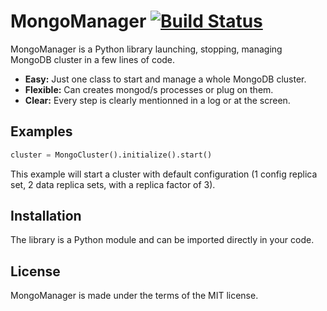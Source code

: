 # MongoManager [![Build Status](https://travis-ci.org/yoanncouillec/MongoManager.png)](https://travis-ci.org/yoanncouillec/MongoManager)

MongoManager is a Python library launching, stopping, managing MongoDB cluster in a few lines of code.

* **Easy:** Just one class to start and manage a whole MongoDB cluster.
* **Flexible:** Can creates mongod/s processes or plug on them.
* **Clear:** Every step is clearly mentionned in a log or at the screen.

## Examples

```python
cluster = MongoCluster().initialize().start()
```

This example will start a cluster with default configuration (1 config replica set, 2 data replica sets, with a replica factor of 3).

## Installation

The library is a Python module and can be imported directly in your code.

## License

MongoManager is made under the terms of the MIT license.